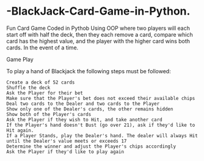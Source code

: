 # -BlackJack-Card-Game-in-Python.
Fun Card Game Coded in Pythob Using OOP where two players will each start off with half the deck, then they each remove a card, compare which card has the highest value, and the player with the higher card wins both cards. In the event of a time.


Game Play

To play a hand of Blackjack the following steps must be followed:

    Create a deck of 52 cards
    Shuffle the deck
    Ask the Player for their bet
    Make sure that the Player's bet does not exceed their available chips
    Deal two cards to the Dealer and two cards to the Player
    Show only one of the Dealer's cards, the other remains hidden
    Show both of the Player's cards
    Ask the Player if they wish to Hit, and take another card
    If the Player's hand doesn't Bust (go over 21), ask if they'd like to Hit again.
    If a Player Stands, play the Dealer's hand. The dealer will always Hit until the Dealer's value meets or exceeds 17
    Determine the winner and adjust the Player's chips accordingly
    Ask the Player if they'd like to play again


